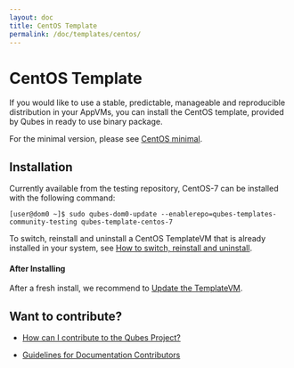 ```yaml
---
layout: doc
title: CentOS Template
permalink: /doc/templates/centos/
---
```


# CentOS Template

If you would like to use a stable, predictable, manageable and reproducible distribution in your AppVMs, you can install the CentOS template, provided by Qubes in ready to use binary package.

For the minimal version, please see [CentOS minimal](/doc/templates/centos-minimal/).

## Installation

Currently available from the testing repository, CentOS-7 can be installed with the following command:

    [user@dom0 ~]$ sudo qubes-dom0-update --enablerepo=qubes-templates-community-testing qubes-template-centos-7

To switch, reinstall and uninstall a CentOS TemplateVM that is already installed in your system, see  [How to switch, reinstall and uninstall](/doc/templates/#how-to-install-uninstall-reinstall-and-switch).

#### After Installing

After a fresh install, we recommend to [Update the TemplateVM](/doc/software-update-vm/).

## Want to contribute?

*   [How can I contribute to the Qubes Project?](/doc/contributing/)

*   [Guidelines for Documentation Contributors](/doc/doc-guidelines/)
